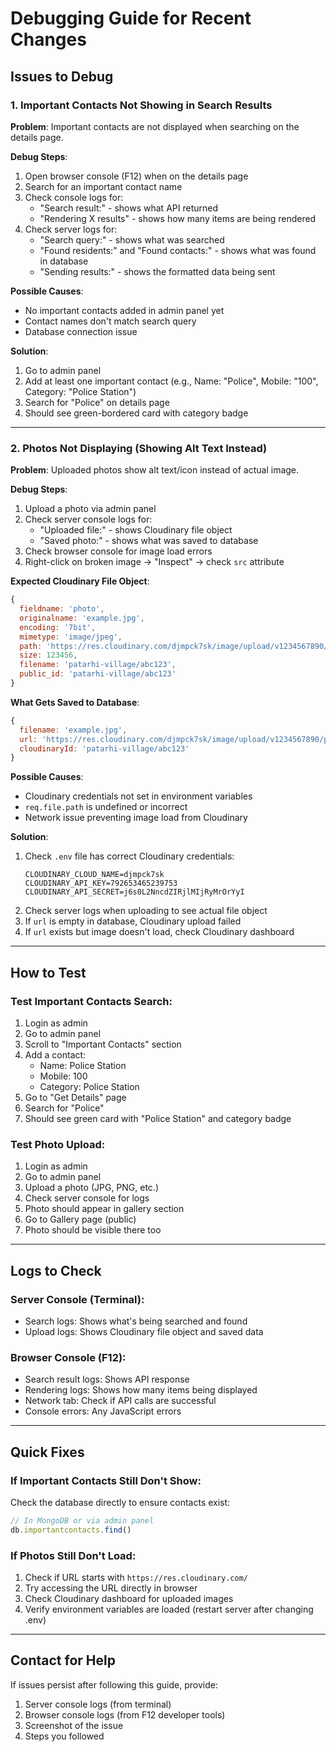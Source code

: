 # Debugging Guide for Recent Changes

## Issues to Debug

### 1. Important Contacts Not Showing in Search Results
**Problem**: Important contacts are not displayed when searching on the details page.

**Debug Steps**:
1. Open browser console (F12) when on the details page
2. Search for an important contact name
3. Check console logs for:
   - "Search result:" - shows what API returned
   - "Rendering X results" - shows how many items are being rendered
4. Check server logs for:
   - "Search query:" - shows what was searched
   - "Found residents:" and "Found contacts:" - shows what was found in database
   - "Sending results:" - shows the formatted data being sent

**Possible Causes**:
- No important contacts added in admin panel yet
- Contact names don't match search query
- Database connection issue

**Solution**:
1. Go to admin panel
2. Add at least one important contact (e.g., Name: "Police", Mobile: "100", Category: "Police Station")
3. Search for "Police" on details page
4. Should see green-bordered card with category badge

---

### 2. Photos Not Displaying (Showing Alt Text Instead)
**Problem**: Uploaded photos show alt text/icon instead of actual image.

**Debug Steps**:
1. Upload a photo via admin panel
2. Check server console logs for:
   - "Uploaded file:" - shows Cloudinary file object
   - "Saved photo:" - shows what was saved to database
3. Check browser console for image load errors
4. Right-click on broken image → "Inspect" → check `src` attribute

**Expected Cloudinary File Object**:
```javascript
{
  fieldname: 'photo',
  originalname: 'example.jpg',
  encoding: '7bit',
  mimetype: 'image/jpeg',
  path: 'https://res.cloudinary.com/djmpck7sk/image/upload/v1234567890/patarhi-village/abc123.jpg',
  size: 123456,
  filename: 'patarhi-village/abc123',
  public_id: 'patarhi-village/abc123'
}
```

**What Gets Saved to Database**:
```javascript
{
  filename: 'example.jpg',
  url: 'https://res.cloudinary.com/djmpck7sk/image/upload/v1234567890/patarhi-village/abc123.jpg',
  cloudinaryId: 'patarhi-village/abc123'
}
```

**Possible Causes**:
- Cloudinary credentials not set in environment variables
- `req.file.path` is undefined or incorrect
- Network issue preventing image load from Cloudinary

**Solution**:
1. Check `.env` file has correct Cloudinary credentials:
   ```
   CLOUDINARY_CLOUD_NAME=djmpck7sk
   CLOUDINARY_API_KEY=792653465239753
   CLOUDINARY_API_SECRET=j6s0L2NncdZIRjlMIjRyMrOrYyI
   ```
2. Check server logs when uploading to see actual file object
3. If `url` is empty in database, Cloudinary upload failed
4. If `url` exists but image doesn't load, check Cloudinary dashboard

---

## How to Test

### Test Important Contacts Search:
1. Login as admin
2. Go to admin panel
3. Scroll to "Important Contacts" section
4. Add a contact:
   - Name: Police Station
   - Mobile: 100
   - Category: Police Station
5. Go to "Get Details" page
6. Search for "Police"
7. Should see green card with "Police Station" and category badge

### Test Photo Upload:
1. Login as admin
2. Go to admin panel
3. Upload a photo (JPG, PNG, etc.)
4. Check server console for logs
5. Photo should appear in gallery section
6. Go to Gallery page (public)
7. Photo should be visible there too

---

## Logs to Check

### Server Console (Terminal):
- Search logs: Shows what's being searched and found
- Upload logs: Shows Cloudinary file object and saved data

### Browser Console (F12):
- Search result logs: Shows API response
- Rendering logs: Shows how many items being displayed
- Network tab: Check if API calls are successful
- Console errors: Any JavaScript errors

---

## Quick Fixes

### If Important Contacts Still Don't Show:
Check the database directly to ensure contacts exist:
```javascript
// In MongoDB or via admin panel
db.importantcontacts.find()
```

### If Photos Still Don't Load:
1. Check if URL starts with `https://res.cloudinary.com/`
2. Try accessing the URL directly in browser
3. Check Cloudinary dashboard for uploaded images
4. Verify environment variables are loaded (restart server after changing .env)

---

## Contact for Help
If issues persist after following this guide, provide:
1. Server console logs (from terminal)
2. Browser console logs (from F12 developer tools)
3. Screenshot of the issue
4. Steps you followed
